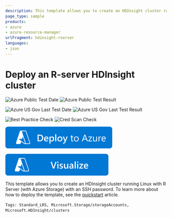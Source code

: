 ```yaml
---
description: This template allows you to create an HDInsight cluster running Linux with R Server for HDInsight. This template also creates an Azure Storage account. The SSH authentication method for the cluster is username / password.
page_type: sample
products:
- azure
- azure-resource-manager
urlFragment: hdinsight-rserver
languages:
- json
---
```

# Deploy an R-server HDInsight cluster

![Azure Public Test Date](https://azurequickstartsservice.blob.core.windows.net/badges/quickstarts/microsoft.hdinsight/hdinsight-rserver/PublicLastTestDate.svg)
![Azure Public Test Result](https://azurequickstartsservice.blob.core.windows.net/badges/quickstarts/microsoft.hdinsight/hdinsight-rserver/PublicDeployment.svg)

![Azure US Gov Last Test Date](https://azurequickstartsservice.blob.core.windows.net/badges/quickstarts/microsoft.hdinsight/hdinsight-rserver/FairfaxLastTestDate.svg)
![Azure US Gov Last Test Result](https://azurequickstartsservice.blob.core.windows.net/badges/quickstarts/microsoft.hdinsight/hdinsight-rserver/FairfaxDeployment.svg)

![Best Practice Check](https://azurequickstartsservice.blob.core.windows.net/badges/quickstarts/microsoft.hdinsight/hdinsight-rserver/BestPracticeResult.svg)
![Cred Scan Check](https://azurequickstartsservice.blob.core.windows.net/badges/quickstarts/microsoft.hdinsight/hdinsight-rserver/CredScanResult.svg)

[![Deploy To Azure](https://raw.githubusercontent.com/Azure/azure-quickstart-templates/master/1-CONTRIBUTION-GUIDE/images/deploytoazure.svg?sanitize=true)](https://portal.azure.com/#create/Microsoft.Template/uri/https%3A%2F%2Fraw.githubusercontent.com%2FAzure%2Fazure-quickstart-templates%2Fmaster%2Fquickstarts%2Fmicrosoft.hdinsight%2Fhdinsight-rserver%2Fazuredeploy.json)

[![Visualize](https://raw.githubusercontent.com/Azure/azure-quickstart-templates/master/1-CONTRIBUTION-GUIDE/images/visualizebutton.svg?sanitize=true)](http://armviz.io/#/?load=https%3A%2F%2Fraw.githubusercontent.com%2FAzure%2Fazure-quickstart-templates%2Fmaster%2Fquickstarts%2Fmicrosoft.hdinsight%2Fhdinsight-rserver%2Fazuredeploy.json)

This template allows you to create an HDInsight cluster running Linux with R Server (with Azure Storage) with an SSH password. To learn more about how to deploy the template, see the [quickstart](https://docs.microsoft.com/azure/hdinsight/r-server/quickstart-resource-manager-template) article.

`Tags: Standard_LRS, Microsoft.Storage/storageAccounts, Microsoft.HDInsight/clusters`

